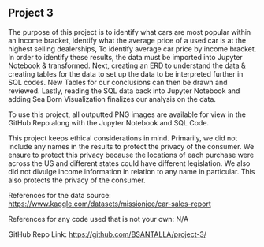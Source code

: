 ## Project 3

The purpose of this project is to identify what cars are most popular within an income bracket, identify what the average price of a used car is at the highest selling dealerships, To identify average car price by income bracket. In order to identify these results, the data must be imported into Jupyter Notebook & transformed. Next, creating an ERD to understand the data & creating tables for the data to set up the data to be interpreted further in SQL codes. New Tables for our conclusions can then be drawn and reviewed. Lastly, reading the SQL data back into Jupyter Notebook and adding Sea Born Visualization finalizes our analysis on the data.

To use this project, all outputted PNG images are available for view in the GitHub Repo along with the Jupyter Notebook and SQL Code.

This project keeps ethical considerations in mind. Primarily, we did not include any names in the results to protect the privacy of the consumer. We ensure to protect this privacy because the locations of each purchase were across the US and different states could have different legislation. We also did not divulge income information in relation to any name in particular. This also protects the privacy of the consumer.

References for the data source:
https://www.kaggle.com/datasets/missionjee/car-sales-report

References for any code used that is not your own:
N/A

GitHub Repo Link:
https://github.com/BSANTALLA/project-3/
